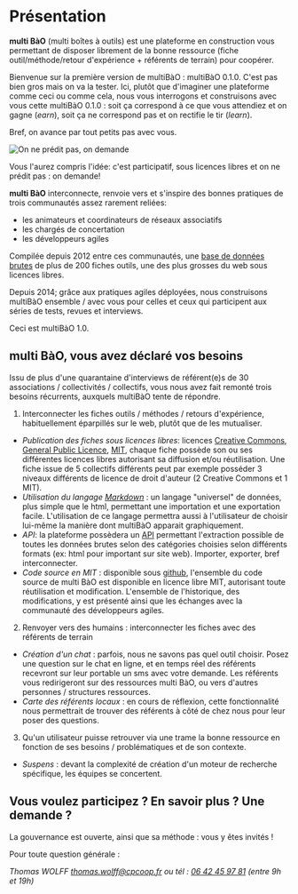 # Présentation

**multi BàO** (multi boîtes à outils) est une plateforme en construction vous permettant de disposer librement de la bonne ressource (fiche outil/méthode/retour d'expérience + référents de terrain) pour coopérer.

Bienvenue sur la première version de multiBàO : multiBàO 0.1.0. C'est pas bien gros mais on va la tester. Ici, plutôt que d'imaginer une plateforme comme ceci ou comme cela, nous vous interrogons et construisons avec vous cette multiBàO 0.1.0 : soit ça correspond à ce que vous attendiez et on gagne (*earn*), soit ça ne correspond pas et on rectifie le tir (*learn*).

Bref, on avance par tout petits pas avec vous.

![On ne prédit pas, on demande](http://prisemarteau.files.wordpress.com/2014/02/voyance.jpg)

Vous l'aurez compris l'idée: c'est participatif, sous licences libres et on ne prédit pas : on demande!

**multi BàO** interconnecte, renvoie vers et s'inspire des bonnes pratiques de trois communautés assez rarement reliées:

- les animateurs et coordinateurs de réseaux associatifs
- les chargés de concertation
- les développeurs agiles

Compilée depuis 2012 entre ces communautés, une [base de données brutes](https://www.dropbox.com/sh/vryv33xp4bwwhx0/AAAGx_8JJZO_Gtipmg4GMFIKa) de plus de 200 fiches outils, une des plus grosses du web sous licences libres.

Depuis 2014; grâce aux pratiques agiles déployées, nous construisons multiBàO ensemble / avec vous pour celles et ceux qui participent aux séries de tests, revues et interviews.

Ceci est multiBàO 1.0.

**multi BàO**, vous avez déclaré vos besoins
--
Issu de plus d'une quarantaine d'interviews de référent(e)s de 30 associations / collectivités / collectifs, vous nous avez fait remonté trois besoins récurrents, auxquels multiBàO tente de répondre.

 1. Interconnecter les fiches outils / méthodes / retours d'expérience, habituellement éparpillés sur le web, plutôt que de les mutualiser.
- *Publication des fiches sous licences libres*: licences [Creative Commons](http://creativecommons.fr/licences/les-6-licences/), [General Public Licence](www.gnu.org/copyleft/gpl.html), [MIT](http://fr.wikipedia.org/wiki/Licence_MIT), chaque fiche possède son ou ses différentes licences libres autorisant sa diffusion et/ou réutilisation. Une fiche issue de 5 collectifs différents peut  par exemple posséder 3 niveaux différents de licence de droit d'auteur (2 Creative Commons et 1 MIT).
- *Utilisation du langage [Markdown](http://fr.wikipedia.org/wiki/Markdown)* : un langage "universel" de données, plus simple que le html, permettant une importation et une exportation facile. L'utilisation de ce langage permettra aussi à l'utilisateur de choisir lui-même la manière dont multiBàO apparait graphiquement.
- *API*: la plateforme possèdera un [API](http://fr.wikipedia.org/wiki/Interface_de_programmation) permettant l'extraction possible de toutes les données brutes selon des catégories choisies selon différents formats (ex: html pour important sur site web). Importer, exporter, bref interconnecter.
- *Code source en MIT* : disponible sous [github](https://github.com), l'ensemble du code source de multi BàO est disponible en licence libre MIT, autorisant toute réutilisation et modification. L'ensemble de l'historique, des modifications, y est présenté ainsi que les échanges avec la communauté des développeurs agiles.

 2. Renvoyer vers des humains : interconnecter les fiches avec des référents de terrain
- *Création d'un chat* : parfois, nous ne savons pas quel outil choisir. Posez une question sur le chat en ligne, et en temps réel des référents recevront sur leur portable un sms avec votre demande. Les référents vous redirigeront sur des ressources multi BàO, ou vers d'autres personnes / structures ressources.
- *Carte des référents locaux* : en cours de réflexion, cette fonctionnalité nous permettrait de trouver des référents à côté de chez nous pour leur poser des questions.

 3. Qu'un utilisateur puisse retrouver via une trame la bonne ressource en fonction de ses besoins / problématiques et de son contexte.
- *Suspens* : devant la complexité de création d'un moteur de recherche spécifique, les équipes se concertent.

Vous voulez participez ? En savoir plus ? Une demande ?
--

La gouvernance est ouverte, ainsi que sa méthode : vous y êtes invités !

Pour toute question générale :

*Thomas WOLFF*
*[thomas.wolff@cpcoop.fr](mailto:thomas.wolff@cpcoop.fr)*
*ou tél : [06 42 45 97 81](tel:33642459781) (entre 9h et 19h)*

